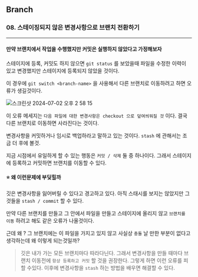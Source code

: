 ## Branch

### 08. 스테이징되지 않은 변경사항으로 브랜치 전환하기

---

#### 만약 브랜치에서 작업을 수행했지만 커밋은 실행하지 않았다고 가정해보자

스테이지에 등록, 커밋도 하지 않으면 `git status` 를 보았을때 파일을 수정한 이력이 있고 변경했지만 스테이지에 등록되지 않았을 것이다.

이 경우에 `git switch <branch-name>` 을 사용해서 다른 브랜치로 이동하려고 하면 오류가 생길것이다.

![스크린샷 2024-07-02 오후 2 58 15](https://github.com/chromeheartz/TIL/assets/95161113/e72fd13e-d718-42c9-9b5e-91f29ee564e8)

이 오류 메세지는 `다음 파일에 대한 변경사항은 checkout 으로 덮여씌워질 것` 이다. 결국 다른 브랜치로 이동하면 사라진다는 것이다.

변경사항을 커밋하거나 임시로 백업하라고 말하고 있는 것이다. `stash` 에 관해서는 조금 더 후에 볼것.

지금 시점에서 유일하게 할 수 있는 행동은 `커밋 / 삭제` 둘 중 하나이다.
그래서 스테이지에 등록하고 커밋하면 브랜치를 이동할 수 있다.

#### ⭐️ 왜 이런문제에 부딪힐까

깃은 변경사항을 잃어버릴 수 있다고 경고하고 있다. 아직 스태시를 보지는 않았지만 그것들을 `stash / commit` 할 수 있다.

만약 다른 브랜치를 만들고 그 안에서 파일을 만들고 스테이지에 올리지 않고 `브랜치를 이동` 하려고 해도 같은 오류가 나올것이다.

근데 왜 ? 그 브랜치에는 이 파일을 가지고 있지 않고 사실상 `충돌` 날 만한 부분이 없다고 생각하는데 왜 이렇게 되는것일까?

> 깃은 내가 가는 모든 브랜치마다 따라다닌다. 그래서 변경사항을 만들 때마다 브랜치 이동전에 `항상 등록하고 커밋` 할 것을 권장한다. 그렇게 하면 이런 오류를 피할 수있다. 이후에 변경사항을 `stash` 하는 방법을 배우면 해결할 수 있다.
